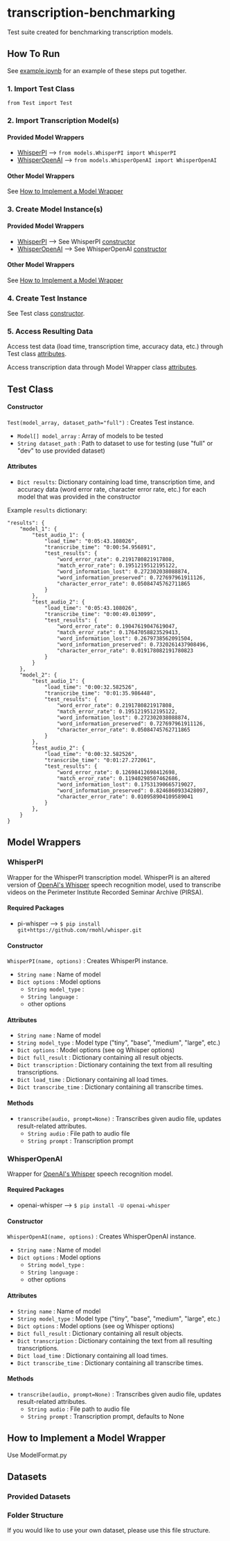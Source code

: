 # transcription-benchmarking

Test suite created for benchmarking transcription models.



## How To Run

See [example.ipynb](example.ipynb) for an example of these steps put together.

### 1. Import Test Class
`from Test import Test`

### 2. Import Transcription Model(s)

#### Provided Model Wrappers
- [WhisperPI](#whisperpi) --> `from models.WhisperPI import WhisperPI`
- [WhisperOpenAI](#whisperopenai) --> `from models.WhisperOpenAI import WhisperOpenAI`

#### Other Model Wrappers
See [How to Implement a Model Wrapper](#how-to-implement-a-model-wrapper)

### 3. Create Model Instance(s)

#### Provided Model Wrappers
- [WhisperPI](#whisperpi) --> See WhisperPI [constructor](#constructor-1)
- [WhisperOpenAI](#whisperopenai) --> See WhisperOpenAI [constructor](#constructor-2)

#### Other Model Wrappers
See [How to Implement a Model Wrapper](#how-to-implement-a-model-wrapper)

### 4. Create Test Instance
See Test class [constructor](#constructor).

### 5. Access Resulting Data
Access test data (load time, transcription time, accuracy data, etc.) through Test class [attributes](#attributes).

Access transcription data through Model Wrapper class [attributes](#attributes-1).



## Test Class

#### Constructor
`Test(model_array, dataset_path="full")` : Creates Test instance.
- `Model[] model_array` : Array of models to be tested
- `String dataset_path` : Path to dataset to use for testing (use "full" or "dev" to use provided dataset)

#### Attributes
- `Dict results`: Dictionary containing load time, transcription time, and accuracy data (word error rate, character error rate, etc.) for each model that was provided in the constructor

Example `results` dictionary: 
```
"results": {
    "model_1": {
        "test_audio_1": {
            "load_time": "0:05:43.108026",
            "transcribe_time": "0:00:54.956891",
            "test_results": {
                "word_error_rate": 0.2191780821917808,
                "match_error_rate": 0.1951219512195122,
                "word_information_lost": 0.272302038088874,
                "word_information_preserved": 0.727697961911126,
                "character_error_rate": 0.05084745762711865
            }
        },
        "test_audio_2": {
            "load_time": "0:05:43.108026",
            "transcribe_time": "0:00:49.013099",
            "test_results": {
                "word_error_rate": 0.19047619047619047,
                "match_error_rate": 0.17647058823529413,
                "word_information_lost": 0.2679738562091504,
                "word_information_preserved": 0.7320261437908496,
                "character_error_rate": 0.019178082191780823
            }
        }
    },
    "model_2": {
        "test_audio_1": {
            "load_time": "0:00:32.582526",
            "transcribe_time": "0:01:35.986448",
            "test_results": {
                "word_error_rate": 0.2191780821917808,
                "match_error_rate": 0.1951219512195122,
                "word_information_lost": 0.272302038088874,
                "word_information_preserved": 0.727697961911126,
                "character_error_rate": 0.05084745762711865
            }
        },
        "test_audio_2": {
            "load_time": "0:00:32.582526",
            "transcribe_time": "0:01:27.272061",
            "test_results": {
                "word_error_rate": 0.12698412698412698,
                "match_error_rate": 0.11940298507462686,
                "word_information_lost": 0.17531390665719027,
                "word_information_preserved": 0.8246860933428097,
                "character_error_rate": 0.010958904109589041
            }
        },
    }
}
```



## Model Wrappers

### WhisperPI
Wrapper for the WhisperPI transcription model. WhisperPI is an altered version of [OpenAI's Whisper](https://github.com/openai/whisper) speech recognition model, used to transcribe videos on the Perimeter Institute Recorded Seminar Archive (PIRSA).

#### Required Packages
- pi-whisper --> `$ pip install git+https://github.com/rmohl/whisper.git`

#### Constructor
`WhisperPI(name, options)` : Creates WhisperPI instance.
- `String name` : Name of model
- `Dict options` : Model options
    - `String model_type` : 
    - `String language` : 
    - other options

#### Attributes
- `String name` : Name of model
- `String model_type` : Model type ("tiny", "base", "medium", "large", etc.)
- `Dict options` : Model options (see og Whisper options)
- `Dict full_result` : Dictionary containing all result objects.
- `Dict transcription` : Dictionary containing the text from all resulting transcriptions.
- `Dict load_time` : Dictionary containing all load times.
- `Dict transcribe_time` : Dictionary containing all transcribe times.

#### Methods
- `transcribe(audio, prompt=None)` : Transcribes given audio file, updates result-related attributes.
    - `String audio` : File path to audio file
    - `String prompt` : Transcription prompt


### WhisperOpenAI
Wrapper for [OpenAI's Whisper](https://github.com/openai/whisper) speech recognition model.

#### Required Packages
- openai-whisper --> `$ pip install -U openai-whisper`

#### Constructor
`WhisperOpenAI(name, options)` : Creates WhisperOpenAI instance.
- `String name` : Name of model
- `Dict options` : Model options
    - `String model_type` : 
    - `String language` : 
    - other options

#### Attributes
- `String name` : Name of model
- `String model_type` : Model type ("tiny", "base", "medium", "large", etc.)
- `Dict options` : Model options (see og Whisper options)
- `Dict full_result` : Dictionary containing all result objects.
- `Dict transcription` : Dictionary containing the text from all resulting transcriptions.
- `Dict load_time` : Dictionary containing all load times.
- `Dict transcribe_time` : Dictionary containing all transcribe times.

#### Methods
- `transcribe(audio, prompt=None)` : Transcribes given audio file, updates result-related attributes.
    - `String audio` : File path to audio file
    - `String prompt` : Transcription prompt, defaults to None



## How to Implement a Model Wrapper
Use ModelFormat.py



## Datasets

### Provided Datasets

### Folder Structure
If you would like to use your own dataset, please use this file structure.
